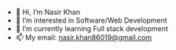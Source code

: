 - 👋 Hi, I’m Nasir Khan
- 👀 I’m interested in Software/Web Development
- 🌱 I’m currently learning Full stack development
- 📫 My email: nasir.khan86019@gmail.com

<!---
NasirKhan2021/NasirKhan2021 is a ✨ special ✨ repository because its `README.md` (this file) appears on your GitHub profile.
You can click the Preview link to take a look at your changes.
--->
